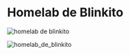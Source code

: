 # Homelab de Blinkito
![homelab de blinkito](https://imgur.com/31dAVgq "Homelab de Blinkito")

![homelab_de_blinkito](https://imgur.com/31dAVgq)